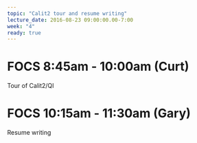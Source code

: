 ```yaml
---
topic: "Calit2 tour and resume writing"
lecture_date: 2016-08-23 09:00:00.00-7:00
week: "4"
ready: true
---
```




# FOCS 8:45am - 10:00am (Curt)
Tour of Calit2/QI


# FOCS 10:15am - 11:30am (Gary)
Resume writing







